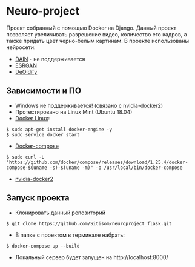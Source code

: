 # Neuro-project
Проект собранный с помощью Docker на Django. Данный проект позволяет увеличивать разрешение видео, количество его кадров, а также придать цвет черно-белым картинам. В проекте использованы нейросети:
* [DAIN](https://github.com/baowenbo/DAIN) - не поддерживается
* [ESRGAN](https://github.com/xinntao/ESRGAN)
* [DeOldify](https://github.com/jantic/DeOldify)

## Зависимости и ПО
* Windows не поддерживается! (связано с nvidia-docker2)
* Протестировано на Linux Mint (Ubuntu 18.04)
* [Docker Linux](https://runnable.com/docker/install-docker-on-linux):
```
$ sudo apt-get install docker-engine -y
$ sudo service docker start
```
* [Docker-compose](https://docs.docker.com/compose/install/)
```
$ sudo curl -L "https://github.com/docker/compose/releases/download/1.25.4/docker-compose-$(uname -s)-$(uname -m)" -o /usr/local/bin/docker-compose
```
* [nvidia-docker2](https://github.com/NVIDIA/nvidia-docker/wiki/Installation-(version-2.0))

## Запуск проекта
* Клонировать данный репозиторий
```
$ git clone https://github.com/Sitisom/neuroproject_flask.git
```
* В папке с проектом в терминале набрать:
```
$ docker-compose up --build
```
* Локальный сервер будет запущен на http://localhost:8000/